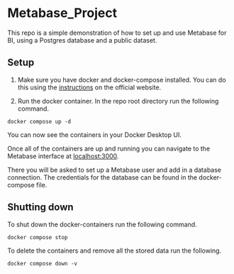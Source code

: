 # Metabase_Project

This repo is a simple demonstration of how to set up and use Metabase for BI, using a Postgres database and a public dataset.

## Setup

1. Make sure you have docker and docker-compose installed. You can do this using the [instructions](https://docs.docker.com/engine/install/) on the official website.

2. Run the docker container. In the repo root directory run the following command.
```
docker compose up -d
```

You can now see the containers in your Docker Desktop UI. 

Once all of the containers are up and running you can navigate to the Metabase interface at [localhost:3000](http://localhost:3000/).

There you will be asked to set up a Metabase user and add in a database connection. The credentials for the database can be found in the docker-compose file. 

## Shutting down

To shut down the docker-containers run the following command. 
```
docker compose stop
```

To delete the containers and remove all the stored data run the following.
```
docker compose down -v 
```

